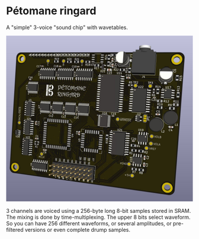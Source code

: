 # Pétomane ringard


A "simple" 3-voice "sound chip" with wavetables.

![preview](preview0.jpg)

3 channels are voiced using a 256-byte long 8-bit samples stored in SRAM. The mixing is done by time-multiplexing. The upper 8 bits select waveform. So you can have 256 different waveforms, or several amplitudes, or pre-filtered versions or even complete drump samples.
